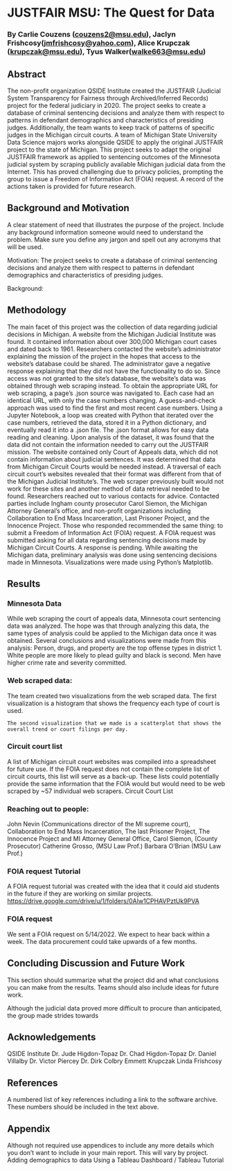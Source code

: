 # JUSTFAIR MSU: The Quest for Data
### By Carlie Couzens (couzens2@msu.edu), Jaclyn Frishcosy(jmfrishcosy@yahoo.com), Alice Krupczak (krupczak@msu.edu), Tyus Walker(walke663@msu.edu)
 
## Abstract
The non-profit organization QSIDE Institute created the JUSTFAIR (Judicial System Transparency for Fairness through Archived/Inferred Records) project for the federal judiciary in 2020. The project seeks to create a database of criminal sentencing decisions and analyze them with respect to patterns in defendant demographics and characteristics of presiding judges. Additionally, the team wants to keep track of patterns of specific judges in the Michigan circuit courts. A team of Michigan State University Data Science majors works alongside QSIDE to apply the original JUSTFAIR project to the state of Michigan. This project seeks to adapt the original JUSTFAIR framework as applied to sentencing outcomes of the Minnesota judicial system by scraping publicly available Michigan judicial data from the Internet. This has proved challenging due to privacy policies, prompting the group to issue a Freedom of Information Act (FOIA) request. A record of the actions taken is provided for future research. 
 
## Background and Motivation
A clear statement of need that illustrates the purpose of the project. Include any background information someone would need to understand the problem. Make sure you define any jargon and spell out any acronyms that will be used.
 
Motivation: The project seeks to create a database of criminal sentencing decisions and analyze them with respect to patterns in defendant demographics and characteristics of presiding judges.
 
Background:
 
## Methodology
The main facet of this project was the collection of data regarding judicial decisions in Michigan. A website from the Michigan Judicial Institute was found. It contained information about over 300,000 Michigan court cases and dated back to 1961. Researchers contacted the website’s administrator explaining the mission of the project in the hopes that access to the website’s database could be shared. The administrator gave a negative response explaining that they did not have the functionality to do so.
Since access was not granted to the site’s database, the website’s data was obtained through web scraping instead. 
To obtain the appropriate URL for web scraping, a page’s .json source was navigated to. Each case had an identical URL, with only the case numbers changing. A guess-and-check approach was used to find the first and most recent case numbers. Using a Jupyter Notebook, a loop was created with Python that iterated over the case numbers, retrieved the data, stored it in a Python dictionary, and eventually read it into a .json file. The .json format allows for easy data reading and cleaning.
Upon analysis of the dataset, it was found that the data did not contain the information needed to carry out the JUSTFAIR mission. The website contained only Court of Appeals data, which did not contain information about judicial sentences. It was determined that data from Michigan Circuit Courts would be needed instead.
A traversal of each circuit court’s websites revealed that their format was different from that of the Michigan Judicial Institute’s. The web scraper previously built would not work for these sites and another method of data retrieval needed to be found.
Researchers reached out to various contacts for advice. Contacted parties include Ingham county prosecutor Carol Siemon, the Michigan Attorney General’s office, and non-profit organizations including Collaboration to End Mass Incarceration, Last Prisoner Project, and the Innocence Project. Those who responded recommended the same thing: to submit a Freedom of Information Act (FOIA) request. A FOIA request was submitted asking for all data regarding sentencing decisions made by Michigan Circuit Courts. A response is pending.
While awaiting the Michigan data, preliminary analysis was done using sentencing decisions made in Minnesota. Visualizations were made using Python’s Matplotlib. 
 
## Results


### Minnesota Data
While web scraping the court of appeals data, Minnesota court sentencing data was analyzed. The hope was that through analyzing this data, the same types of analysis could be applied to the Michigan data once it was obtained. Several conclusions and visualizations were made from this analysis:
Person, drugs, and property are the top offense types in district 1.
White people are more likely to plead guilty and black is second.
Men have higher crime rate and severity committed.
 
 
 
 
 
 
 
 
 
 
 
 
### Web scraped data:
 
 
 
 
 
 
 
 
 
 
 
 
 
 
 
 
 
 
 
 
 
 
 
 
 
 
 
 
 
The team created two visualizations from the web scraped data. The first visualization is a histogram that shows the frequency each type of court is used. 
 

	The second visualization that we made is a scatterplot that shows the overall trend or court filings per day.

### Circuit court list
A list of Michigan circuit court websites was compiled into a spreadsheet for future use. If the FOIA request does not contain the complete list of circuit courts, this list will serve as a back-up. These lists could potentially provide the same information that the FOIA would but would need to be web scraped by ~57 individual web scrapers.
Circuit Court List

### Reaching out to people:
John Nevin (Communications director of the MI supreme court),
Collaboration to End Mass Incarceration, 
The last Prisoner Project, 
The Innocence Project and 
MI Attorney General Office,
Carol Siemon, (County Prosecutor)
Catherine Grosso, (MSU Law Prof.)
Barbara O’Brian (MSU Law Prof.)
 
### FOIA request Tutorial
A FOIA request tutorial was created with the idea that it could aid students in the future if they are working on similar projects.
https://drive.google.com/drive/u/1/folders/0AIw1CPHAVPztUk9PVA
 
### FOIA request
 We sent a FOIA request on 5/14/2022. We expect to hear back within a week. The data procurement could take upwards of a few months.
 
## Concluding Discussion and Future Work
This section should summarize what the project did and what conclusions you can make from the results. Teams should also include ideas for future work.
 
Although the judicial data proved more difficult to procure than anticipated, the group made strides towards
 
## Acknowledgements
QSIDE Institute
Dr. Jude Higdon-Topaz
Dr. Chad Higdon-Topaz
Dr. Daniel Villalby
Dr. Victor Piercey
Dr. Dirk Colbry
Emmett Krupczak
Linda Frishcosy
 
## References
A numbered list of key references including a link to the software archive. These numbers should be included in the text above.
 
## Appendix
Although not required use appendices to include any more details which you don’t want to include in your main report. This will vary by project.
	Adding demographics to data
	Using a Tableau Dashboard / Tableau Tutorial

